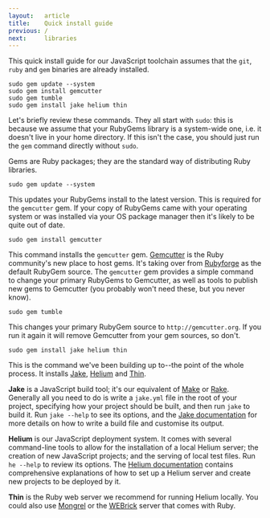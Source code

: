 ```yaml
---
layout:   article
title:    Quick install guide
previous: /
next:     libraries
---
```



This quick install guide for our JavaScript toolchain assumes that the `git`,
`ruby` and `gem` binaries are already installed.

    sudo gem update --system
    sudo gem install gemcutter
    sudo gem tumble
    sudo gem install jake helium thin

Let's briefly review these commands. They all start with `sudo`: this is
because we assume that your RubyGems library is a system-wide one, i.e. it
doesn't live in your home directory. If this isn't the case, you should just
run the `gem` command directly without `sudo`.

Gems are Ruby packages; they are the standard way of distributing Ruby
libraries.

    sudo gem update --system

This updates your RubyGems install to the latest version. This is required
for the `gemcutter` gem. If your copy of RubyGems came with your operating
system or was installed via your OS package manager then it's likely to be
quite out of date.

    sudo gem install gemcutter

This command installs the `gemcutter` gem. [Gemcutter][gemcutter] is the Ruby
community's new place to host gems. It's taking over from
[Rubyforge][rubyforge] as the default RubyGem source. The `gemcutter` gem
provides a simple command to change your primary RubyGems to Gemcutter, as well
as tools to publish new gems to Gemcutter (you probably won't need these, but
you never know).

    sudo gem tumble

This changes your primary RubyGem source to `http://gemcutter.org`. If you run
it again it will remove Gemcutter from your gem sources, so don't.

    sudo gem install jake helium thin

This is the command we've been building up to--the point of the whole process.
It installs [Jake][jake], [Helium][helium] and [Thin][thin].

**Jake** is a JavaScript build tool; it's our equivalent of [Make][make] or
[Rake][rake]. Generally all you need to do is write a `jake.yml` file in the
root of your project, specifying how your project should be built, and then run
`jake` to build it. Run `jake --help` to see its options, and the
[Jake documentation][jakedocs] for more details on how to write a build file
and customise its output.

**Helium** is our JavaScript deployment system. It comes with several command-line
tools to allow for the installation of a local Helium server; the creation of
new JavaScript projects; and the serving of local test files. Run `he --help`
to review its options. The [Helium documentation][hedocs] contains
comprehensive explanations of how to set up a Helium server and create new
projects to be deployed by it.

**Thin** is the Ruby web server we recommend for running Helium locally. You
could also use [Mongrel][mongrel] or the [WEBrick][webrick] server that comes
with Ruby.

  [gemcutter]: http://gemcutter.org/
  [rubyforge]: http://rubyforge.org/
  [jake]:      http://github.com/jcoglan/jake
  [jakedocs]:  /jake.html
  [helium]:    http://github.com/othermedia/helium
  [hedocs]:    /helium.html
  [thin]:      http://code.macournoyer.com/thin/
  [make]:      http://www.gnu.org/software/make/
  [rake]:      http://github.com/jimweirich/rake
  [mongrel]:   http://mongrel.rubyforge.org/
  [webrick]:   http://microjet.ath.cx/webrickguide/html/
